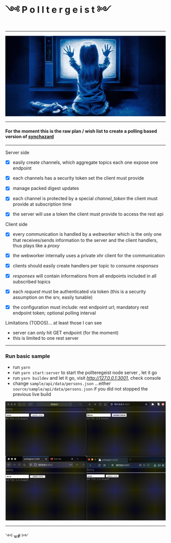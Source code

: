 # ༺ P o l l t e r g e i s t ༻
---
![Polltergeist](https://github.com/fedeghe/polltergeist/blob/master/source/sample/cli/media/poltergeist_eventbrite.jpg?raw=true)

---

#### For the moment this is the raw plan / wish list to create a **polling** based version of [synchazard](https://github.com/fedeghe/synchazard)  

---
Server side
- [x] easily create channels, which aggregate topics each one expose one endpoint
- [x] each channels has a security token set the client must provide
- [x] manage packed digest updates
- [x] each channel is protected by a special _channel\_token_ the client must provide at subscription time
- [x] the server will use a token the client must provide to access the rest api


Client side
- [x] every communication is handled by a _webworker_ which is the only one that receives/sends information to the server and the client handlers, thus plays like a _proxy_
- [x] the webworker internally uses a private xhr client for the communication
- [x] clients should easily create handlers per topic to consume _responses_
- [x] _responses_ will contain informations from all endpoints included in all subscribed topics
- [x] each _request_ must be authenticated via token (this is a security assumption on the srv, easily tunable)
- [x] the configuration must include: rest endpoint url; mandatory rest endpoint token; optional polling interval


Limitations (TODOS)... at least those I can see
- server can only hit GET endpoint (for the moment)
- this is limited to one rest server


---
### Run basic sample
- run `yarn`
- run `yarn start:server` to start the pollteregeist node server , let it go 
- run `yarn buildev` and let it go, visit _http://127.0.0.1:3001_, check console 
- change `sample/api/data/persons.json` ...either `source/sample/api/data/persons.json` if you did not stopped the previous live build 

![wtf](https://github.com/fedeghe/polltergeist/blob/master/source/docs/record.gif?raw=true)


---

༺ ᚗᚌ ༻